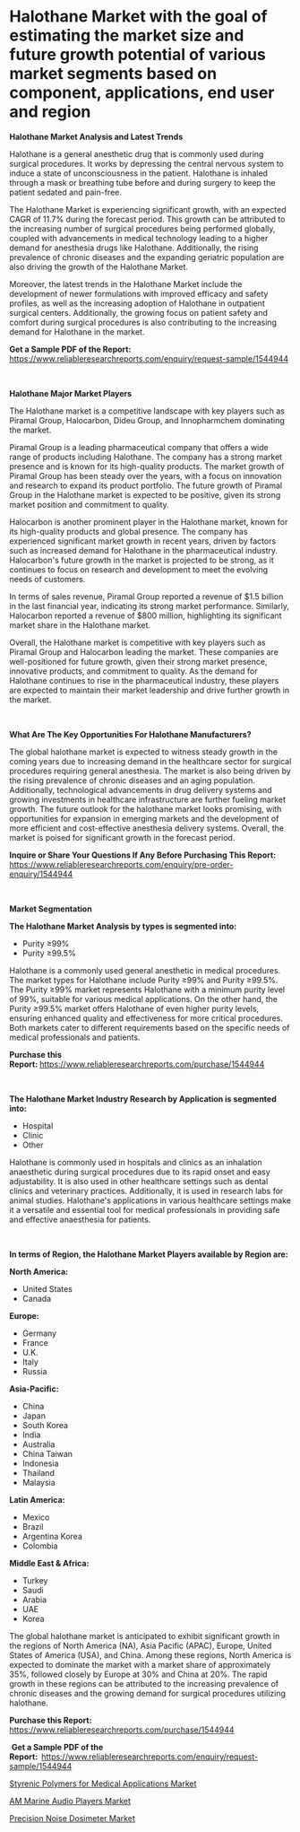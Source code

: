 <p><h1>Halothane Market with the goal of estimating the market size and future growth potential of various market segments based on component, applications, end user and region</h1></p><p><strong>Halothane Market Analysis and Latest Trends</strong></p>
<p><p>Halothane is a general anesthetic drug that is commonly used during surgical procedures. It works by depressing the central nervous system to induce a state of unconsciousness in the patient. Halothane is inhaled through a mask or breathing tube before and during surgery to keep the patient sedated and pain-free.</p><p>The Halothane Market is experiencing significant growth, with an expected CAGR of 11.7% during the forecast period. This growth can be attributed to the increasing number of surgical procedures being performed globally, coupled with advancements in medical technology leading to a higher demand for anesthesia drugs like Halothane. Additionally, the rising prevalence of chronic diseases and the expanding geriatric population are also driving the growth of the Halothane Market.</p><p>Moreover, the latest trends in the Halothane Market include the development of newer formulations with improved efficacy and safety profiles, as well as the increasing adoption of Halothane in outpatient surgical centers. Additionally, the growing focus on patient safety and comfort during surgical procedures is also contributing to the increasing demand for Halothane in the market.</p></p>
<p><strong>Get a Sample PDF of the Report:&nbsp;</strong> <a href="https://www.reliableresearchreports.com/enquiry/request-sample/1544944">https://www.reliableresearchreports.com/enquiry/request-sample/1544944</a></p>
<p>&nbsp;</p>
<p><strong>Halothane Major Market Players</strong></p>
<p><p>The Halothane market is a competitive landscape with key players such as Piramal Group, Halocarbon, Dideu Group, and Innopharmchem dominating the market. </p><p>Piramal Group is a leading pharmaceutical company that offers a wide range of products including Halothane. The company has a strong market presence and is known for its high-quality products. The market growth of Piramal Group has been steady over the years, with a focus on innovation and research to expand its product portfolio. The future growth of Piramal Group in the Halothane market is expected to be positive, given its strong market position and commitment to quality.</p><p>Halocarbon is another prominent player in the Halothane market, known for its high-quality products and global presence. The company has experienced significant market growth in recent years, driven by factors such as increased demand for Halothane in the pharmaceutical industry. Halocarbon's future growth in the market is projected to be strong, as it continues to focus on research and development to meet the evolving needs of customers.</p><p>In terms of sales revenue, Piramal Group reported a revenue of $1.5 billion in the last financial year, indicating its strong market performance. Similarly, Halocarbon reported a revenue of $800 million, highlighting its significant market share in the Halothane market.</p><p>Overall, the Halothane market is competitive with key players such as Piramal Group and Halocarbon leading the market. These companies are well-positioned for future growth, given their strong market presence, innovative products, and commitment to quality. As the demand for Halothane continues to rise in the pharmaceutical industry, these players are expected to maintain their market leadership and drive further growth in the market.</p></p>
<p>&nbsp;</p>
<p><strong>What Are The Key Opportunities For Halothane Manufacturers?</strong></p>
<p><p>The global halothane market is expected to witness steady growth in the coming years due to increasing demand in the healthcare sector for surgical procedures requiring general anesthesia. The market is also being driven by the rising prevalence of chronic diseases and an aging population. Additionally, technological advancements in drug delivery systems and growing investments in healthcare infrastructure are further fueling market growth. The future outlook for the halothane market looks promising, with opportunities for expansion in emerging markets and the development of more efficient and cost-effective anesthesia delivery systems. Overall, the market is poised for significant growth in the forecast period.</p></p>
<p><strong>Inquire or Share Your Questions If Any Before Purchasing This Report:</strong> <a href="https://www.reliableresearchreports.com/enquiry/pre-order-enquiry/1544944">https://www.reliableresearchreports.com/enquiry/pre-order-enquiry/1544944</a></p>
<p>&nbsp;</p>
<p><strong>Market Segmentation</strong></p>
<p><strong>The Halothane Market Analysis by types is segmented into:</strong></p>
<p><ul><li>Purity ≥99%</li><li>Purity ≥99.5%</li></ul></p>
<p><p>Halothane is a commonly used general anesthetic in medical procedures. The market types for Halothane include Purity ≥99% and Purity ≥99.5%. The Purity ≥99% market represents Halothane with a minimum purity level of 99%, suitable for various medical applications. On the other hand, the Purity ≥99.5% market offers Halothane of even higher purity levels, ensuring enhanced quality and effectiveness for more critical procedures. Both markets cater to different requirements based on the specific needs of medical professionals and patients.</p></p>
<p><strong>Purchase this Report:&nbsp;</strong><a href="https://www.reliableresearchreports.com/purchase/1544944">https://www.reliableresearchreports.com/purchase/1544944</a></p>
<p>&nbsp;</p>
<p><strong>The Halothane Market Industry Research by Application is segmented into:</strong></p>
<p><ul><li>Hospital</li><li>Clinic</li><li>Other</li></ul></p>
<p><p>Halothane is commonly used in hospitals and clinics as an inhalation anaesthetic during surgical procedures due to its rapid onset and easy adjustability. It is also used in other healthcare settings such as dental clinics and veterinary practices. Additionally, it is used in research labs for animal studies. Halothane's applications in various healthcare settings make it a versatile and essential tool for medical professionals in providing safe and effective anaesthesia for patients.</p></p>
<p>&nbsp;</p>
<p><strong>In terms of Region, the Halothane Market Players available by Region are:</strong></p>
<p>
    <p> <strong> North America: </strong>
        <ul>
            <li>United States</li>
            <li>Canada</li>
        </ul>
        </p> 
    <p> <strong> Europe: </strong>
        <ul>
            <li>Germany</li>
            <li>France</li>
            <li>U.K.</li>
            <li>Italy</li>
            <li>Russia</li>
        </ul>
        </p> 
    <p> <strong> Asia-Pacific: </strong>
        <ul>
            <li>China</li>
            <li>Japan</li>
            <li>South Korea</li>
            <li>India</li>
            <li>Australia</li>
            <li>China Taiwan</li>
            <li>Indonesia</li>
            <li>Thailand</li>
            <li>Malaysia</li>
        </ul>
        </p> 
    <p> <strong> Latin America: </strong>
        <ul>
            <li>Mexico</li>
            <li>Brazil</li>
            <li>Argentina Korea</li>
            <li>Colombia</li>
        </ul>
        </p> 
    <p> <strong> Middle East & Africa: </strong>
        <ul>
            <li>Turkey</li>
            <li>Saudi</li>
            <li>Arabia</li>
            <li>UAE</li>
            <li>Korea</li>
        </ul>
    </p>
    </p>
<p><p>The global halothane market is anticipated to exhibit significant growth in the regions of North America (NA), Asia Pacific (APAC), Europe, United States of America (USA), and China. Among these regions, North America is expected to dominate the market with a market share of approximately 35%, followed closely by Europe at 30% and China at 20%. The rapid growth in these regions can be attributed to the increasing prevalence of chronic diseases and the growing demand for surgical procedures utilizing halothane.</p></p>
<p><strong>Purchase this Report: </strong><a href="https://www.reliableresearchreports.com/purchase/1544944">https://www.reliableresearchreports.com/purchase/1544944</a></p>
<p>&nbsp;<strong>Get a Sample PDF of the Report:&nbsp;&nbsp;</strong><a href="https://www.reliableresearchreports.com/enquiry/request-sample/1544944">https://www.reliableresearchreports.com/enquiry/request-sample/1544944</a></p>
<p><strong></strong></p>
<p><p><a href="https://view.publitas.com/reportprime-1/styrenic-polymers-for-medical-applications-market-research-report-the-key-to-successful-business-strategy-forecasted-for-period-from-2023-2030/">Styrenic Polymers for Medical Applications Market</a></p><p><a href="https://view.publitas.com/reportprime-1/am-marine-audio-players-market-size-furnishes-valuable-information-encompassing-market-share-market-trends-and-projections-spanning-from-2023-to-2030/">AM Marine Audio Players Market</a></p><p><a href="https://view.publitas.com/reportprime-1/insights-into-precision-noise-dosimeter-market-size-analysing-market-share-trends-and-growth-from-2023-to-2030/">Precision Noise Dosimeter Market</a></p></p>
